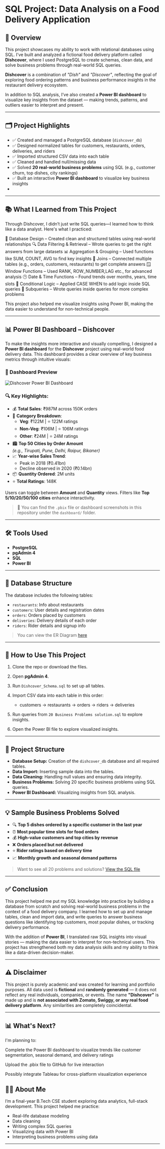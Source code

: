 # SQL Project: Data Analysis on a Food Delivery Application

## 📌 Overview

This project showcases my ability to work with relational databases using SQL. I’ve built and analyzed a fictional food delivery platform called **Dishcover**, where I used PostgreSQL to create schemas, clean data, and solve business problems through real-world SQL queries.

**Dishcover** is a combination of *"Dish"* and *"Discover"*, reflecting the goal of exploring food ordering patterns and business performance insights in the restaurant delivery ecosystem.

In addition to SQL analysis, I’ve also created a **Power BI dashboard** to visualize key insights from the dataset — making trends, patterns, and outliers easier to interpret and present.

---

## 🗂️ Project Highlights

* ✅ Created and managed a PostgreSQL database (`dishcover_db`)
* ✅ Designed normalized tables for customers, restaurants, orders, deliveries, and riders
* ✅ Imported structured CSV data into each table
* ✅ Cleaned and handled null/missing data
* ✅ Solved **20 real-world business problems** using SQL (e.g., customer churn, top dishes, city rankings)
* ✅ Built an interactive **Power BI dashboard** to visualize key business insights
* 

---
## 📚 What I Learned from This Project
Through Dishcover, I didn’t just write SQL queries—I learned how to think like a data analyst. Here's what I practiced:

📌 Database Design – Created clean and structured tables using real-world relationships
🔍 Data Filtering & Retrieval – Wrote queries to get the right answers from large datasets
📊 Aggregation & Grouping – Used functions like SUM, COUNT, AVG to find key insights
🔗 Joins – Connected multiple tables (e.g., orders, customers, restaurants) to get complete answers
🪟 Window Functions – Used RANK, ROW_NUMBER,LAG etc., for advanced analysis
🕒 Date & Time Functions – Found trends over months, years, time slots
🔁 Conditional Logic – Applied CASE WHEN to add logic inside SQL queries
🧠 Subqueries – Wrote queries inside queries for more complex problems

This project also helped me visualize insights using Power BI, making the data easier to understand for non-technical people.

---
## 📊 Power BI Dashboard – Dishcover

To make the insights more interactive and visually compelling, I designed a **Power BI dashboard** for the **Dishcover** project using real-world food delivery data. This dashboard provides a clear overview of key business metrics through intuitive visuals:

### 📸 Dashboard Preview

![Dishcover Power BI Dashboard](dashboard/(https://github.com/user-attachments/assets/bc6a5669-bb38-458a-970d-324056c773bf)
)

### 🔍 Key Highlights:

- 💰 **Total Sales**: ₹987M across 150K orders  
- 🍛 **Category Breakdown**:
  - **Veg**: ₹122M | ⭐ 122M ratings  
  - **Non-Veg**: ₹106M | ⭐ 106M ratings  
  - **Other**: ₹24M | ⭐ 24M ratings  
- 🏙️ **Top 50 Cities by Order Amount**  
  *(e.g., Tirupati, Pune, Delhi, Raipur, Bikaner)*
- 📈 **Year-wise Sales Trend**:
  - Peak in 2018 (₹0.41bn)
  - Decline observed in 2020 (₹0.14bn)
- 📦 **Quantity Ordered**: 2M units  
- ⭐ **Total Ratings**: 148K  

Users can toggle between **Amount** and **Quantity** views. Filters like **Top 5/10/20/50/100 cities** enhance interactivity.

> 📁 You can find the `.pbix` file or dashboard screenshots in this repository under the `dashboard/` folder.

---

## 🛠️ Tools Used

* **PostgreSQL**
* **pgAdmin 4**
* **SQL**
* **Power BI**

---

## 🧱 Database Structure

The database includes the following tables:

* `restaurants`: Info about restaurants
* `customers`: User details and registration dates
* `orders`: Orders placed by customers
* `deliveries`: Delivery details of each order
* `riders`: Rider details and signup info

> You can view the ER Diagram [here](https://github.com/Garima-Khandelwal-1/Dishcover/blob/main/erd.png?raw=true)

---

## 🚀 How to Use This Project

1. Clone the repo or download the files.
2. Open **pgAdmin 4**.
3. Run `Dishcover_Schema.sql` to set up all tables.
4. Import CSV data into each table in this order:

   * customers → restaurants → orders → riders → deliveries
5. Run queries from `20 Business Problems solution.sql` to explore insights.
6. Open the Power BI file to explore visualized insights.

---

## 📁 Project Structure

* **Database Setup:** Creation of the `dishcover_db` database and all required tables.
* **Data Import:** Inserting sample data into the tables.
* **Data Cleaning:** Handling null values and ensuring data integrity.
* **Business Problems:** Solving 20 specific business problems using SQL queries.
* **Power BI Dashboard:** Visualizing insights from SQL analysis.

---

## 💡 Sample Business Problems Solved

* 🔍 **Top 5 dishes ordered by a specific customer in the last year**
* ⏰ **Most popular time slots for food orders**
* 💰 **High-value customers and top cities by revenue**
* ❌ **Orders placed but not delivered**
* ⭐ **Rider ratings based on delivery time**
* 📈 **Monthly growth and seasonal demand patterns**

> Want to see all 20 problems and solutions? [View the SQL file](https://github.com/Garima-Khandelwal-1/Dishcover/blob/main/20%20Business%20Problems%20solution.sql)

---

## ✅ Conclusion

This project helped me put my SQL knowledge into practice by building a database from scratch and solving real-world business problems in the context of a food delivery company. I learned how to set up and manage tables, clean and import data, and write queries to answer business questions like identifying top customers, most popular dishes, or tracking delivery performance.

With the addition of **Power BI**, I translated raw SQL insights into visual stories — making the data easier to interpret for non-technical users. This project has strengthened both my data analysis skills and my ability to think like a data-driven decision-maker.

---

## ⚠️ Disclaimer

This project is purely academic and was created for learning and portfolio purposes. All data used is **fictional** and **randomly generated** — it does not reflect any real individuals, companies, or events. The name **"Dishcover"** is made up and is **not associated with Zomato, Swiggy, or any real food delivery platform**. Any similarities are completely coincidental.

---

## 📊 What's Next?
I'm planning to:

Complete the Power BI dashboard to visualize trends like customer segmentation, seasonal demand, and delivery ratings

Upload the .pbix file to GitHub for live interaction

Possibly integrate Tableau for cross-platform visualization experience

## 👩‍💻 About Me

I’m a final-year B.Tech CSE student exploring data analytics, full-stack development. This project helped me practice:

* Real-life database modeling
* Data cleaning
* Writing complex SQL queries
* Visualizing data with Power BI
* Interpreting business problems using data

---

